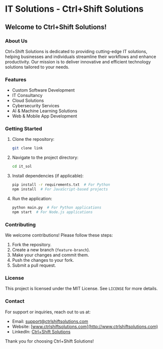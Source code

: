# IT Solutions - Ctrl+Shift Solutions

## Welcome to Ctrl+Shift Solutions!

### About Us
Ctrl+Shift Solutions is dedicated to providing cutting-edge IT solutions, helping businesses and individuals streamline their workflows and enhance productivity. Our mission is to deliver innovative and efficient technology solutions tailored to your needs.

### Features
- Custom Software Development
- IT Consultancy
- Cloud Solutions
- Cybersecurity Services
- AI & Machine Learning Solutions
- Web & Mobile App Development

### Getting Started
1. Clone the repository:
   ```sh
   git clone link
   ```
2. Navigate to the project directory:
   ```sh
   cd it_sol
   ```
3. Install dependencies (if applicable):
   ```sh
   pip install -r requirements.txt  # For Python
   npm install  # For JavaScript-based projects
   ```
4. Run the application:
   ```sh
   python main.py  # For Python applications
   npm start  # For Node.js applications
   ```

### Contributing
We welcome contributions! Please follow these steps:
1. Fork the repository.
2. Create a new branch (`feature-branch`).
3. Make your changes and commit them.
4. Push the changes to your fork.
5. Submit a pull request.

### License
This project is licensed under the MIT License. See `LICENSE` for more details.

### Contact
For support or inquiries, reach out to us at:
- Email: support@ctrlshiftsolutions.com
- Website: [www.ctrlshiftsolutions.com](http://www.ctrlshiftsolutions.com)
- LinkedIn: [Ctrl+Shift Solutions](https://www.linkedin.com/company/ctrlshift-solutions)

Thank you for choosing Ctrl+Shift Solutions!

